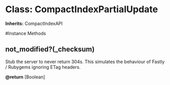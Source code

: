 # Class: CompactIndexPartialUpdate
**Inherits:** CompactIndexAPI
    




#Instance Methods
## not_modified?(_checksum) [](#method-i-not_modified?)
Stub the server to never return 304s. This simulates the behaviour of Fastly /
Rubygems ignoring ETag headers.

**@return** [Boolean] 

